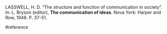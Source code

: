 LASSWELL, H. D. “The structure and function of communication in society”. In: L. Bryson (editor), **The communication of ideas**. Nova York: Harper and Row, 1948. P. 37-51.

#reference